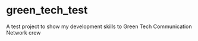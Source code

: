 # green_tech_test
A test project to show my development skills to Green Tech Communication Network crew
